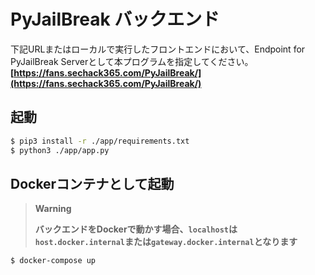# PyJailBreak バックエンド

下記URLまたはローカルで実行したフロントエンドにおいて、Endpoint for PyJailBreak Serverとして本プログラムを指定してください。  
**[https://fans.sechack365.com/PyJailBreak/](https://fans.sechack365.com/PyJailBreak/)**  

## 起動  
```bash
$ pip3 install -r ./app/requirements.txt
$ python3 ./app/app.py
```

## Dockerコンテナとして起動  

> **Warning**
> 
> **バックエンドをDockerで動かす場合、`localhost`は`host.docker.internal`または`gateway.docker.internal`となります**

```bash
$ docker-compose up
```